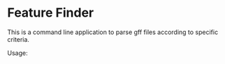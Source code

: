 # Feature Finder

This is a command line application to parse gff files according to specific
criteria.

Usage:

